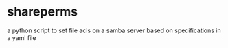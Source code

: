 # shareperms
a python script to set file acls on a samba server based on specifications in a yaml file
